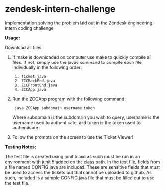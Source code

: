 # zendesk-intern-challenge
Implementation solving the problem laid out in the Zendesk engineering intern coding challenge

**Usage:**     

Download all files.
1. If make is downloaded on computer use make to quickly compile all files.
      If not, simply use the javac command to compile each file individually in the following order:
        
        1. Ticket.java   
        2. ZCCBackEnd.java   
        3. ZCCFrontEnd.java   
        4. ZCCApp.java   

2. Run the ZCCApp program with the following command:  

        java ZCCApp subdomain username token
        
   Where subdomain is the subdomain you wish to query,
   username is the username used to authenticate,
   and token is the token used to authenticate
   
3. Follow the prompts on the screen to use the Ticket Viewer!


**Testing Notes:**     

The test file is created using junit 5 and as such must be run in an environment with junit 5 added on the class path.
In the test file, fields from a file named CONFIG.java are included. These are sensitive fields that must be used to access
the tickets but that cannot be uploaded to github. As such, included is a sample CONFIG.java file that must be filled out 
to use the test file.

